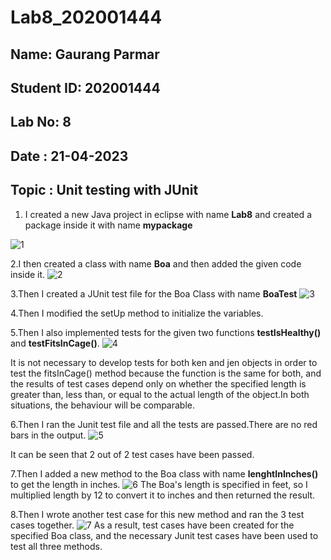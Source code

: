 # Lab8_202001444

## Name: Gaurang Parmar

## Student ID: 202001444

## Lab No: 8

## Date : 21-04-2023

## Topic : Unit testing with JUnit


1. I created a new Java project in eclipse with name <b>Lab8</b> and created a package inside it with name <b>mypackage</b>

![1](https://user-images.githubusercontent.com/97961910/233603008-da83e3c5-e9b6-4577-8c8b-464abab2b7e6.png)


2.I then created a class with name <b>Boa</b> and then added the given code inside it.
![2](https://user-images.githubusercontent.com/97961910/233603065-8dd5e76a-631a-4ea8-819d-6596431ce0d9.png)

3.Then I created a JUnit test file for the Boa Class with name <b>BoaTest</b>
![3](https://user-images.githubusercontent.com/97961910/233603100-1679e5b8-9c68-47bb-968e-05b7a603b063.png)

4.Then I modified the setUp method to initialize the variables.

5.Then I also implemented tests for the given two functions <b>testIsHealthy()</b> and <b>testFitsInCage()</b>.
![4](https://user-images.githubusercontent.com/97961910/233603174-21741b1f-b956-408f-bf8f-352dbc8380a9.png)

It is not necessary to develop tests for both ken and jen objects in order to test the fitsInCage() method because the function is the same for both, and the results of test cases depend only on whether the specified length is greater than, less than, or equal to the actual length of the object.In both situations, the behaviour will be comparable.

6.Then I ran the Junit test file and all the tests are passed.There are no red bars in the output.
![5](https://user-images.githubusercontent.com/97961910/233603241-bbc6258a-3a47-45a1-aebb-3338772386fd.png)

It can be seen that 2 out of 2 test cases have been passed. 

7.Then I added a new method to the Boa class with name <b>lenghtInInches()</b> to get the length in inches.
![6](https://user-images.githubusercontent.com/97961910/233603424-433857d4-bd53-4b3d-b027-b529fca1f886.png)
The Boa's length is specified in feet, so I multiplied length by 12 to convert it to inches and then returned the result.

8.Then I wrote another test case for this new method and ran the 3 test cases together. 
![7](https://user-images.githubusercontent.com/97961910/233603487-6c89dab8-8529-414f-a499-89b2fa7a7eb6.png)
As a result, test cases have been created for the specified Boa class, and the necessary Junit test cases have been used to test all three methods.
